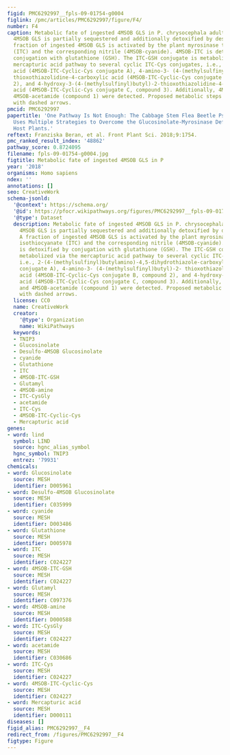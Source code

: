 ```yaml
---
figid: PMC6292997__fpls-09-01754-g0004
figlink: /pmc/articles/PMC6292997/figure/F4/
number: F4
caption: Metabolic fate of ingested 4MSOB GLS in P. chrysocephala adults. Ingested
  4MSOB GLS is partially sequestered and additionally detoxified by desulfation. A
  fraction of ingested 4MSOB GLS is activated by the plant myrosinase to 4MSOB isothiocyanate
  (ITC) and the corresponding nitrile (4MSOB-cyanide). 4MSOB-ITC is detoxified by
  conjugation with glutathione (GSH). The ITC-GSH conjugate is metabolized via the
  mercapturic acid pathway to several cyclic ITC-Cys conjugates, i.e., 2-(4-(methylsulfinyl)butylamino)-4,5-dihydrothiazole-carboxylic
  acid (4MSOB-ITC-Cyclic-Cys conjugate A), 4-amino-3- (4-(methylsulfinyl)butyl)-2-
  thioxothiazolidine-4-carboxylic acid (4MSOB-ITC-Cyclic-Cys conjugate B, compound
  2), and 4-hydroxy-3-(4-(methylsulfinyl)butyl)-2-thioxothiazolidine-4-carboxylic
  acid (4MSOB-ITC-Cyclic-Cys conjugate C, compound 3). Additionally, 4MSOB-amine and
  4MSOB-acetamide (compound 1) were detected. Proposed metabolic steps are indicated
  with dashed arrows.
pmcid: PMC6292997
papertitle: 'One Pathway Is Not Enough: The Cabbage Stem Flea Beetle Psylliodes chrysocephala
  Uses Multiple Strategies to Overcome the Glucosinolate-Myrosinase Defense in Its
  Host Plants.'
reftext: Franziska Beran, et al. Front Plant Sci. 2018;9:1754.
pmc_ranked_result_index: '48862'
pathway_score: 0.8724095
filename: fpls-09-01754-g0004.jpg
figtitle: Metabolic fate of ingested 4MSOB GLS in P
year: '2018'
organisms: Homo sapiens
ndex: ''
annotations: []
seo: CreativeWork
schema-jsonld:
  '@context': https://schema.org/
  '@id': https://pfocr.wikipathways.org/figures/PMC6292997__fpls-09-01754-g0004.html
  '@type': Dataset
  description: Metabolic fate of ingested 4MSOB GLS in P. chrysocephala adults. Ingested
    4MSOB GLS is partially sequestered and additionally detoxified by desulfation.
    A fraction of ingested 4MSOB GLS is activated by the plant myrosinase to 4MSOB
    isothiocyanate (ITC) and the corresponding nitrile (4MSOB-cyanide). 4MSOB-ITC
    is detoxified by conjugation with glutathione (GSH). The ITC-GSH conjugate is
    metabolized via the mercapturic acid pathway to several cyclic ITC-Cys conjugates,
    i.e., 2-(4-(methylsulfinyl)butylamino)-4,5-dihydrothiazole-carboxylic acid (4MSOB-ITC-Cyclic-Cys
    conjugate A), 4-amino-3- (4-(methylsulfinyl)butyl)-2- thioxothiazolidine-4-carboxylic
    acid (4MSOB-ITC-Cyclic-Cys conjugate B, compound 2), and 4-hydroxy-3-(4-(methylsulfinyl)butyl)-2-thioxothiazolidine-4-carboxylic
    acid (4MSOB-ITC-Cyclic-Cys conjugate C, compound 3). Additionally, 4MSOB-amine
    and 4MSOB-acetamide (compound 1) were detected. Proposed metabolic steps are indicated
    with dashed arrows.
  license: CC0
  name: CreativeWork
  creator:
    '@type': Organization
    name: WikiPathways
  keywords:
  - TNIP3
  - Glucosinolate
  - Desulfo-4MSOB Glucosinolate
  - cyanide
  - Glutathione
  - ITC
  - 4MSOB-ITC-GSH
  - Glutamyl
  - 4MSOB-amine
  - ITC-CysGly
  - acetamide
  - ITC-Cys
  - 4MSOB-ITC-Cyclic-Cys
  - Mercapturic acid
genes:
- word: lind
  symbol: LIND
  source: hgnc_alias_symbol
  hgnc_symbol: TNIP3
  entrez: '79931'
chemicals:
- word: Glucosinolate
  source: MESH
  identifier: D005961
- word: Desulfo-4MSOB Glucosinolate
  source: MESH
  identifier: C035999
- word: cyanide
  source: MESH
  identifier: D003486
- word: Glutathione
  source: MESH
  identifier: D005978
- word: ITC
  source: MESH
  identifier: C024227
- word: 4MSOB-ITC-GSH
  source: MESH
  identifier: C024227
- word: Glutamyl
  source: MESH
  identifier: C097376
- word: 4MSOB-amine
  source: MESH
  identifier: D000588
- word: ITC-CysGly
  source: MESH
  identifier: C024227
- word: acetamide
  source: MESH
  identifier: C030686
- word: ITC-Cys
  source: MESH
  identifier: C024227
- word: 4MSOB-ITC-Cyclic-Cys
  source: MESH
  identifier: C024227
- word: Mercapturic acid
  source: MESH
  identifier: D000111
diseases: []
figid_alias: PMC6292997__F4
redirect_from: /figures/PMC6292997__F4
figtype: Figure
---
```

